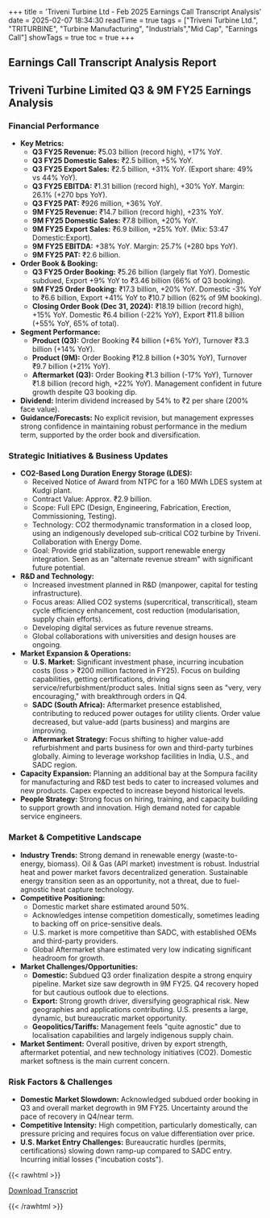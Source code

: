 +++
title = 'Triveni Turbine Ltd - Feb 2025 Earnings Call Transcript Analysis'
date = 2025-02-07 18:34:30
readTime = true
tags = ["Triveni Turbine Ltd.", "TRITURBINE", "Turbine Manufacturing", "Industrials","Mid Cap", "Earnings Call"]
showTags = true
toc = true
+++



## Earnings Call Transcript Analysis Report
## Triveni Turbine Limited Q3 & 9M FY25 Earnings Analysis

### Financial Performance

*   **Key Metrics:**
    *   **Q3 FY25 Revenue:** ₹5.03 billion (record high), +17% YoY.
    *   **Q3 FY25 Domestic Sales:** ₹2.5 billion, +5% YoY.
    *   **Q3 FY25 Export Sales:** ₹2.5 billion, +31% YoY. (Export share: 49% vs 44% YoY).
    *   **Q3 FY25 EBITDA:** ₹1.31 billion (record high), +30% YoY. Margin: 26.1% (+270 bps YoY).
    *   **Q3 FY25 PAT:** ₹926 million, +36% YoY.
    *   **9M FY25 Revenue:** ₹14.7 billion (record high), +23% YoY.
    *   **9M FY25 Domestic Sales:** ₹7.8 billion, +20% YoY.
    *   **9M FY25 Export Sales:** ₹6.9 billion, +25% YoY. (Mix: 53:47 Domestic:Export).
    *   **9M FY25 EBITDA:** +38% YoY. Margin: 25.7% (+280 bps YoY).
    *   **9M FY25 PAT:** ₹2.6 billion.
*   **Order Book & Booking:**
    *   **Q3 FY25 Order Booking:** ₹5.26 billion (largely flat YoY). Domestic subdued, Export +9% YoY to ₹3.46 billion (66% of Q3 booking).
    *   **9M FY25 Order Booking:** ₹17.3 billion, +20% YoY. Domestic -3% YoY to ₹6.6 billion, Export +41% YoY to ₹10.7 billion (62% of 9M booking).
    *   **Closing Order Book (Dec 31, 2024):** ₹18.19 billion (record high), +15% YoY. Domestic ₹6.4 billion (-22% YoY), Export ₹11.8 billion (+55% YoY, 65% of total).
*   **Segment Performance:**
    *   **Product (Q3):** Order Booking ₹4 billion (+6% YoY), Turnover ₹3.3 billion (+14% YoY).
    *   **Product (9M):** Order Booking ₹12.8 billion (+30% YoY), Turnover ₹9.7 billion (+21% YoY).
    *   **Aftermarket (Q3):** Order Booking ₹1.3 billion (-17% YoY), Turnover ₹1.8 billion (record high, +22% YoY). Management confident in future growth despite Q3 booking dip.
*   **Dividend:** Interim dividend increased by 54% to ₹2 per share (200% face value).
*   **Guidance/Forecasts:** No explicit revision, but management expresses strong confidence in maintaining robust performance in the medium term, supported by the order book and diversification.

### Strategic Initiatives & Business Updates

*   **CO2-Based Long Duration Energy Storage (LDES):**
    *   Received Notice of Award from NTPC for a 160 MWh LDES system at Kudgi plant.
    *   Contract Value: Approx. ₹2.9 billion.
    *   Scope: Full EPC (Design, Engineering, Fabrication, Erection, Commissioning, Testing).
    *   Technology: CO2 thermodynamic transformation in a closed loop, using an indigenously developed sub-critical CO2 turbine by Triveni. Collaboration with Energy Dome.
    *   Goal: Provide grid stabilization, support renewable energy integration. Seen as an "alternate revenue stream" with significant future potential.
*   **R&D and Technology:**
    *   Increased investment planned in R&D (manpower, capital for testing infrastructure).
    *   Focus areas: Allied CO2 systems (supercritical, transcritical), steam cycle efficiency enhancement, cost reduction (modularisation, supply chain efforts).
    *   Developing digital services as future revenue streams.
    *   Global collaborations with universities and design houses are ongoing.
*   **Market Expansion & Operations:**
    *   **U.S. Market:** Significant investment phase, incurring incubation costs (loss > ₹200 million factored in FY25). Focus on building capabilities, getting certifications, driving service/refurbishment/product sales. Initial signs seen as "very, very encouraging," with breakthrough orders in Q4.
    *   **SADC (South Africa):** Aftermarket presence established, contributing to reduced power outages for utility clients. Order value decreased, but value-add (parts business) and margins are improving.
    *   **Aftermarket Strategy:** Focus shifting to higher value-add refurbishment and parts business for own and third-party turbines globally. Aiming to leverage workshop facilities in India, U.S., and SADC region.
*   **Capacity Expansion:** Planning an additional bay at the Sompura facility for manufacturing and R&D test beds to cater to increased volumes and new products. Capex expected to increase beyond historical levels.
*   **People Strategy:** Strong focus on hiring, training, and capacity building to support growth and innovation. High demand noted for capable service engineers.

### Market & Competitive Landscape

*   **Industry Trends:** Strong demand in renewable energy (waste-to-energy, biomass). Oil & Gas (API market) investment is robust. Industrial heat and power market favors decentralized generation. Sustainable energy transition seen as an opportunity, not a threat, due to fuel-agnostic heat capture technology.
*   **Competitive Positioning:**
    *   Domestic market share estimated around 50%.
    *   Acknowledges intense competition domestically, sometimes leading to backing off on price-sensitive deals.
    *   U.S. market is more competitive than SADC, with established OEMs and third-party providers.
    *   Global Aftermarket share estimated very low indicating significant headroom for growth.
*   **Market Challenges/Opportunities:**
    *   **Domestic:** Subdued Q3 order finalization despite a strong enquiry pipeline. Market size saw degrowth in 9M FY25. Q4 recovery hoped for but cautious outlook due to elections.
    *   **Export:** Strong growth driver, diversifying geographical risk. New geographies and applications contributing. U.S. presents a large, dynamic, but bureaucratic market opportunity.
    *   **Geopolitics/Tariffs:** Management feels "quite agnostic" due to localisation capabilities and largely indigenous supply chain.
*   **Market Sentiment:** Overall positive, driven by export strength, aftermarket potential, and new technology initiatives (CO2). Domestic market softness is the main current concern.

### Risk Factors & Challenges

*   **Domestic Market Slowdown:** Acknowledged subdued order booking in Q3 and overall market degrowth in 9M FY25. Uncertainty around the pace of recovery in Q4/near term.
*   **Competitive Intensity:** High competition, particularly domestically, can pressure pricing and requires focus on value differentiation over price.
*   **U.S. Market Entry Challenges:** Bureaucratic hurdles (permits, certifications) slowing down ramp-up compared to SADC entry. Incurring initial losses ("incubation costs").



{{< rawhtml >}}

<div class="button-container">    
    <a href="https://www.bseindia.com/stockinfo/AnnPdfOpen.aspx?Pname=3534f524-4c32-4b41-b4bc-b64f34d790c3.pdf" target="_blank" class="report-button">
      <i class="fas fa-file-pdf"></i> Download Transcript
    </a>
</div>
    
{{< /rawhtml >}}
